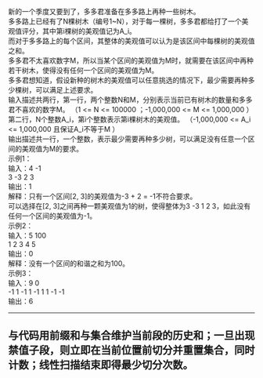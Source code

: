 新的一个季度又要到了，多多君准备在多多路上再种一些树木。\
多多路上已经有了N棵树木（编号1~N），对于每一棵树，多多君都给打了一个美观值评分，其中第i棵树的美观值记为A_i。 \
而对于多多路上的每个区间，其整体的美观值可以认为是该区间中每棵树的美观值之和。\
多多君不太喜欢数字M，所以当某个区间的美观值为M时，就需要在该区间中再种若干树木，使得没有任何一个区间的美观值为M。 \
多多君想知道，假设新种的树木的美观值可以任意挑选的情况下，最少需要再种多少棵树，可以满足上述要求。\
输入描述共两行，第一行，两个整数N和M，分别表示当前已有树木的数量和多多君不喜欢的数字M。 （1 <= N <= 100000 ；-1,000,000 <= M <= 1,000,000 ） \
第二行，N个整数A_i，第i个整数表示第i棵树木的美观值。 （-1,000,000 <= A_i <= 1,000,000 且保证A_i不等于M ）\
输出描述共一行，一个整数，表示最少需要再种多少树，可以满足没有任意一个区间的美观值为M的要求。\
示例1：\
输入：4 -1\
3 -3 2 3\
输出：1\
解释：只有一个区间[2, 3]的美观值为-3 + 2 = -1不符合要求。\
可以选择在[2, 3]之间再种一颗美观值为1的树，使得整体为3 -3 1 2 3，如此没有任何一个区间的美观值为-1。\
示例2：\
输入：5 100\
1 2 3 4 5\
输出：0\
解释：没有一个区间的和谐之和为100。\
示例3：\
输入：9 0\
-1 1 -1 1 -1 1 1 -1 -1\
输出：6

---
与代码用前缀和与集合维护当前段的历史和；一旦出现禁值子段，则立即在当前位置前切分并重置集合，同时计数；线性扫描结束即得最少切分次数。
---

```cpp

